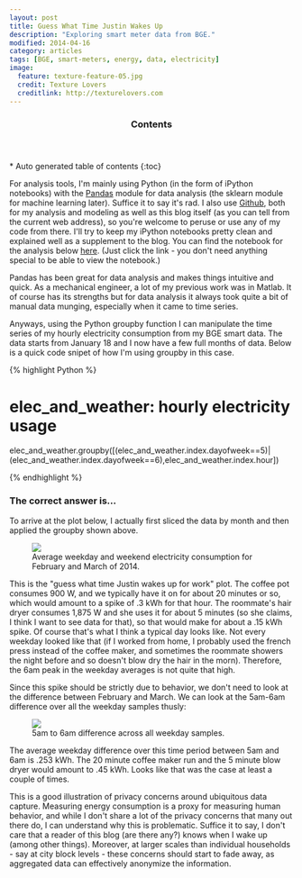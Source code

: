 ```yaml
---
layout: post
title: Guess What Time Justin Wakes Up
description: "Exploring smart meter data from BGE."
modified: 2014-04-16
category: articles
tags: [BGE, smart-meters, energy, data, electricity]
image:
  feature: texture-feature-05.jpg
  credit: Texture Lovers
  creditlink: http://texturelovers.com
---
```


<section id="table-of-contents" class="toc">
  <header>
    <h3>Contents</h3>
  </header>
<div id="drawer" markdown="1">
*  Auto generated table of contents
{:toc}
</div>
</section><!-- /#table-of-contents -->

For analysis tools, I'm mainly using Python (in the form of iPython notebooks) with the <a href='http://pandas.pydata.org/'>Pandas</a> module for data analysis (the sklearn module for machine learning later). Suffice it to say it's rad.  I also use <a href='https://github.com/jtelszasz'>Github</a>, both for my analysis and modeling as well as this blog itself (as you can tell from the current web address), so you're welcome to peruse or use any of my code from there.  I'll try to keep my iPython notebooks pretty clean and explained well as a supplement to the blog.  You can find the notebook for the analysis below <a href='http://nbviewer.ipython.org/github/jtelszasz/my_energy/blob/master/My_Energy.ipynb?create=1'>here</a>.  (Just click the link - you don't need anything special to be able to view the notebook.)

Pandas has been great for data analysis and makes things intuitive and quick.  As a mechanical engineer, a lot of my previous work was in Matlab.  It of course has its strengths but for data analysis it always took quite a bit of manual data munging, especially when it came to time series. 

Anyways, using the Python groupby function I can manipulate the time series of my hourly electricity consumption from my BGE smart data.  The data starts from January 18 and I now have a few full months of data.  Below is a quick code snipet of how I'm using groupby in this case.

{% highlight Python %}

# elec_and_weather: hourly electricity usage
elec_and_weather.groupby([(elec_and_weather.index.dayofweek==5)|(elec_and_weather.index.dayofweek==6),elec_and_weather.index.hour])

{% endhighlight %}

### The correct answer is...

To arrive at the plot below, I actually first sliced the data by month and then applied the groupby shown above.

<figure>
  <a href="{{ site.url }}/images/AvgDays_Elec_Feb_March.png"><img src="{{ site.url }}/images/AvgDays_Elec_Feb_March.png"></a>
  <figcaption>Average weekday and weekend electricity consumption for February and March of 2014.</figcaption>
</figure>

This is the "guess what time Justin wakes up for work" plot. The coffee pot consumes 900 W, and we typically have it on for about 20 minutes or so, which would amount to a spike of .3 kWh for that hour. The roommate's hair dryer consumes 1,875 W and she uses it for about 5 minutes (so she claims, I think I want to see data for that), so that would make for about a .15 kWh spike. Of course that's what I think a typical day looks like. Not every weekday looked like that (if I worked from home, I probably used the french press instead of the coffee maker, and sometimes the roommate showers the night before and so doesn't blow dry the hair in the morn). Therefore, the 6am peak in the weekday averages is not quite that high. 

Since this spike should be strictly due to behavior, we don't need to look at the difference between February and March.  We can look at the 5am-6am difference over all the weekday samples thusly:

<figure>
  <a href="{{ site.url }}/images/Wkday_5am6amDiff - Feb_March.png"><img src="{{ site.url }}/images/Wkday_5am6amDiff - Feb_March.png"></a>
  <figcaption>5am to 6am difference across all weekday samples.</figcaption>
</figure>

The average weekday difference over this time period between 5am and 6am is .253 kWh.  The 20 minute coffee maker run and the 5 minute blow dryer would amount to .45 kWh.  Looks like that was the case at least a couple of times.

This is a good illustration of privacy concerns around ubiquitous data capture.  Measuring energy consumption is a proxy for measuring human behavior, and while I don't share a lot of the privacy concerns that many out there do, I can understand why this is problematic.  Suffice it to say, I don't care that a reader of this blog (are there any?) knows when I wake up (among other things).  Moreover, at larger scales than individual households - say at city block levels - these concerns should start to fade away, as aggregated data can effectively anonymize the information.  




